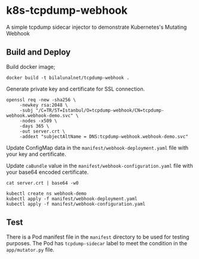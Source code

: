 # k8s-tcpdump-webhook

A simple tcpdump sidecar injector to demonstrate Kubernetes's Mutating Webhook

## Build and Deploy

Build docker image;

`docker build -t bilalunalnet/tcpdump-webhook .`

Generate private key and certificate for SSL connection.

```
openssl req -new -sha256 \
     -newkey rsa:2048 \
     -subj "/C=TR/ST=Istanbul/O=tcpdump-webhook/CN=tcpdump-webhook.webhook-demo.svc" \
     -nodes -x509 \
     -days 365 \
     -out server.crt \
     -addext "subjectAltName = DNS:tcpdump-webhook.webhook-demo.svc"
```

Update ConfigMap data in the `manifest/webhook-deployment.yaml` file with your key and certificate.

Update `caBundle` value in the `manifest/webhook-configuration.yaml` file with your base64 encoded certificate.

`cat server.crt | base64 -w0`

```
kubectl create ns webhook-demo
kubectl apply -f manifest/webhook-deployment.yaml
kubectl apply -f manifest/webhook-configuration.yaml
```
## Test

There is a Pod manifest file in the `manifest` directory to be used for testing purposes. The Pod has `tcpdump-sidecar` label to meet the condition in the `app/mutator.py` file.